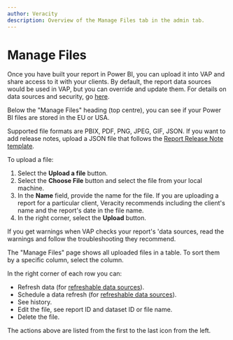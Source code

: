 ```yaml
---
author: Veracity
description: Overview of the Manage Files tab in the admin tab.
---
```


# Manage Files

Once you have built your report in Power BI, you can upload it into VAP and share access to it with your clients. By default, the report data sources would be used in VAP, but you can override and update them. For details on data sources and security, go [here](../vap.md#data-sources-and-security).

Below the "Manage Files" heading (top centre), you can see if your Power BI files are stored in the EU or USA.

Supported file formats are PBIX, PDF, PNG, JPEG, GIF, JSON. If you want to add release notes, upload a JSON file that follows the [Report Release Note template](configure.md#report-release-note).

To upload a file:
1. Select the **Upload a file** button.
2. Select the **Choose File** button and select the file from your local machine.
3. In the **Name** field, provide the name for the file. If you are uploading a report for a particular client, Veracity recommends including the client's name and the report's date in the file name.
4. In the right corner, select the **Upload** button.

If you get warnings when VAP checks your report's 'data sources, read the warnings and follow the troubleshooting they recommend. 

The "Manage Files" page shows all uploaded files in a table. To sort them by a specific column, select the column. 

In the right corner of each row you can:
* Refresh data (for [refreshable data sources](../data.md)).
* Schedule a data refresh (for [refreshable data sources](../data.md)).
* See history.
* Edit the file, see report ID and dataset ID or file name.
* Delete the file.

The actions above are listed from the first to the last icon from the left.